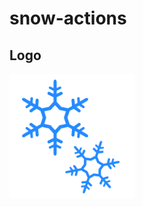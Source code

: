 # snow-actions

## Logo

<img src="https://raw.githubusercontent.com/snow-actions/snow-actions/master/snow-actions.svg" width="200" height="200">
